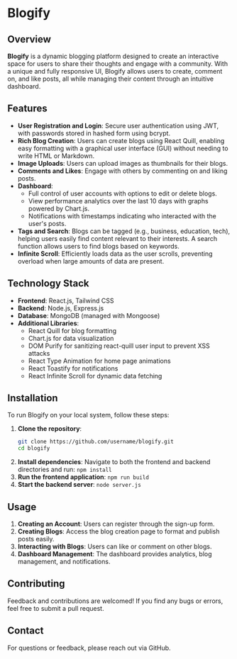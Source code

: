 # Blogify

## Overview

**Blogify** is a dynamic blogging platform designed to create an interactive space for users to share their thoughts and engage with a community. With a unique and fully responsive UI, Blogify allows users to create, comment on, and like posts, all while managing their content through an intuitive dashboard.

## Features

- **User Registration and Login**: Secure user authentication using JWT, with passwords stored in hashed form using bcrypt.
- **Rich Blog Creation**: Users can create blogs using React Quill, enabling easy formatting with a graphical user interface (GUI) without needing to write HTML or Markdown.
- **Image Uploads**: Users can upload images as thumbnails for their blogs.
- **Comments and Likes**: Engage with others by commenting on and liking posts.
- **Dashboard**: 
  - Full control of user accounts with options to edit or delete blogs.
  - View performance analytics over the last 10 days with graphs powered by Chart.js.
  - Notifications with timestamps indicating who interacted with the user's posts.
- **Tags and Search**: Blogs can be tagged (e.g., business, education, tech), helping users easily find content relevant to their interests. A search function allows users to find blogs based on keywords.
- **Infinite Scroll**: Efficiently loads data as the user scrolls, preventing overload when large amounts of data are present.

## Technology Stack

- **Frontend**: React.js, Tailwind CSS
- **Backend**: Node.js, Express.js
- **Database**: MongoDB (managed with Mongoose)
- **Additional Libraries**:
  - React Quill for blog formatting
  - Chart.js for data visualization
  - DOM Purify for sanitizing react-quill user input to prevent XSS attacks
  - React Type Animation for home page animations
  - React Toastify for notifications
  - React Infinite Scroll for dynamic data fetching

## Installation

To run Blogify on your local system, follow these steps:

1. **Clone the repository**:
   ```bash
   git clone https://github.com/username/blogify.git
   cd blogify
2. **Install dependencies**: Navigate to both the frontend and backend directories and run:
```npm install```
3. **Run the frontend application**:
```npm run build```
4. **Start the backend server**:
```node server.js```

## Usage
1. **Creating an Account**: Users can register through the sign-up form.
2. **Creating Blogs**: Access the blog creation page to format and publish posts easily.
3. **Interacting with Blogs**: Users can like or comment on other blogs.
4. **Dashboard Management**: The dashboard provides analytics, blog management, and notifications.
## Contributing
Feedback and contributions are welcomed! If you find any bugs or errors, feel free to submit a pull request.

## Contact
For questions or feedback, please reach out via GitHub.
